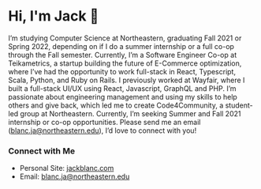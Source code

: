 # Hi, I'm Jack 👋

I’m studying Computer Science at Northeastern, graduating Fall 2021 or Spring 2022, depending on if I do a summer internship or a full co-op through the Fall semester. Currently, I’m a Software Engineer Co-op at Teikametrics, a startup building the future of E-Commerce optimization, where I’ve had the opportunity to work full-stack in React, Typescript, Scala, Python, and Ruby on Rails. I previously worked at Wayfair, where I built a full-stack UI/UX using React, Javascript, GraphQL and PHP. I’m passionate about engineering management and using my skills to help others and give back, which led me to create Code4Community, a student-led group at Northeastern. Currently, I’m seeking Summer and Fall 2021 internship or co-op opportunities. Please send me an email (blanc.ja@northeastern.edu), I’d love to connect with you!

### Connect with Me

* Personal Site: [jackblanc.com](https://jackblanc.com)
* Email: blanc.ja@northeastern.edu
